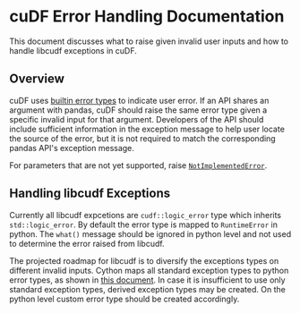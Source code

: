 # cuDF Error Handling Documentation

This document discusses what to raise given invalid user inputs and how to handle libcudf exceptions in cuDF.

## Overview

cuDF uses [builtin error types](https://docs.python.org/3/library/exceptions.html) to indicate user error.
If an API shares an argument with pandas,
cuDF should raise the same error type given a specific invalid input for that argument.
Developers of the API should include sufficient information in the exception message to help user locate the source of the error,
but it is not required to match the corresponding pandas API's exception message.

For parameters that are not yet supported,
raise [`NotImplementedError`](https://docs.python.org/3/library/exceptions.html#NotImplementedError).

## Handling libcudf Exceptions

Currently all libcudf expcetions are `cudf::logic_error` type which inherits `std::logic_error`.
By default the error type is mapped to `RuntimeError` in python.
The `what()` message should be ignored in python level and not used to determine the error raised from libcudf. 

The projected roadmap for libcudf is to diversify the exceptions types on different invalid inputs.
Cython maps all standard exception types to python error types,
as shown in [this document](http://docs.cython.org/en/latest/src/userguide/wrapping_CPlusPlus.html#exceptions).
In case it is insufficient to use only standard exception types,
derived exception types may be created.
On the python level custom error type should be created accordingly.
